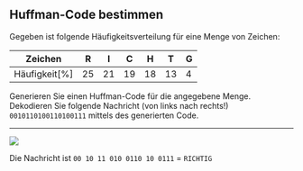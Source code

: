 ## Huffman-Code bestimmen
Gegeben ist folgende Häufigkeitsverteilung für eine Menge von Zeichen:

|Zeichen       | R | I | C | H | T | G |
|---|---|---|---|---|---|---|
|Häufigkeit[%]|25|21|19|18|13|4|

Generieren Sie einen Huffman-Code für die angegebene Menge. Dekodieren Sie folgende Nachricht (von links nach rechts!) `0010110100110100111` mittels des generierten Code.

<!-- INPUT answer="RICHTIG" -->

---
![](img/huffman-solution.png)<!-- /50%/ -->

Die Nachricht ist `00 10 11 010 0110 10 0111` = `RICHTIG`
